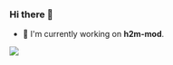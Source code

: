 ### Hi there 👋

-   🔭 I'm currently working on **h2m-mod**.

<img src="https://skillicons.dev/icons?i=vscode,visualstudio,obsidian,ts,js,tailwind,react,electron,vite,python,powershell,nodejs,lua,html,css&perline=5">

<br>
